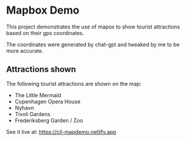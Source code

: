 # Mapbox Demo

This project demonstrates the use of mapox to show tourist attractions based on their gps coordinates. 

The coordinates were generated by chat-gpt and tweaked by me to be more accurate. 

## Attractions shown

The following tourist attractions are shown on the map:
  - The Little Mermaid
  - Copenhagen Opera House
  - Nyhavn
  - Tivoli Gardens
  - Frederiksberg Garden / Zoo

  See it live at: https://cjl-mapdemo.netlify.app